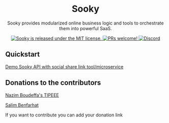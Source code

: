 <h1 align="center">
  Sooky
</h1>
<p align="center">
  Sooky provides modularized online business logic and tools to orchestrate them into powerful SaaS.
</p>
<p align="center">
  <a href="https://github.com/sookyjs/.github/blob/main/LICENSE">
    <img src="https://img.shields.io/badge/license-MIT-blue.svg" alt="Sooky is released under the MIT license." />
  </a>
  <a href="#">
    <img src="https://img.shields.io/badge/PRs-welcome-brightgreen.svg?style=flat" alt="PRs welcome!" />
  </a>
  <a href="https://discord.gg/EPM4rqpmcf">
    <img src="https://img.shields.io/badge/chat-on%20discord-7289DA.svg" alt="Discord" />
  </a>
</p>

## Quickstart
[Demo Sooky API with social share link tool/microservice](https://youtu.be/nnkLXKUtUZk)

## Donations to the contributors

[Nazim Boudeffa's TIPEEE](https://fr.tipeee.com/nazimboudeffa)

[Salim Benfarhat](https://salim.link/paypal)

If you want to contribute you can add your donation link
